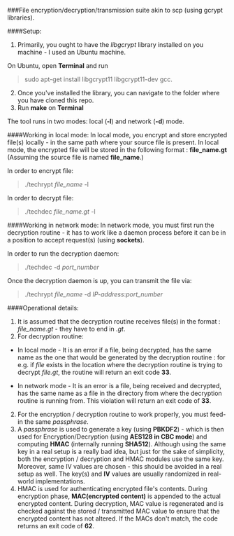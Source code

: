 ###File encryption/decryption/transmission suite akin to scp (using gcrypt libraries).

####Setup:
1. Primarily, you ought to have the *libgcrypt* library installed on you machine - I used an Ubuntu machine. 

On Ubuntu, open **Terminal** and run 
> sudo apt-get install libgcrypt11 libgcrypt11-dev gcc.

2. Once you've installed the library, you can navigate to the folder where you have cloned this repo.
3. Run **make** on **Terminal**

The tool runs in two modes: local (**-l**) and network (**-d**) mode. 

####Working in local mode:
In local mode, you encrypt and store encrypted file(s) locally - in the same path where your source file is present. In local mode, the encrypted file will be stored in the following format : **file_name.gt** (Assuming the source file is named **file_name**.)

In order to encrypt file: 
> ./techrypt *file_name* -l

In order to decrypt file: 
> ./techdec *file_name.gt* -l

####Working in network mode:
In network mode, you must first run the decryption routine - it has to work like a daemon process before it can be in a position to accept request(s) (using **sockets**).

In order to run the decryption daemon:
> ./techdec -d *port_number*

Once the decryption daemon is up, you can transmit the file via:
> ./techrypt *file_name* -d *IP-address*:*port_number*


####Operational details:
1. It is assumed that the decryption routine receives file(s) in the format : *file_name.gt* - they have to end in *.gt*.
2. For decryption routine:

  * In local mode - It is an error if a file, being decrypted, has the same name as the one that would be generated by the decryption routine : for e.g. if *file* exists in the location where the decryption routine is trying to decrypt *file.gt*, the routine will return an exit code **33**.

  * In network mode - It is an error is a file, being received and decrypted, has the same name as a file in the directory from where the decryption routine is running from. This violation will return an exit code of **33**.

2. For the encryption / decryption routine to work properly, you must feed-in the same *passphrase*.
3. A *passphrase* is used to generate a key (using **PBKDF2**) - which is then used for Encryption/Decryption (using **AES128 in CBC mode**) and computing **HMAC** (internally running **SHA512**). Although using the same key in a real setup is a really bad idea, but just for the sake of simplicity, both the encryption / decryption and HMAC modules use the same key. Moreover, same IV values are chosen - this should be avoided in a real setup as well. The key(s) and **IV** values are usually randomized in real-world implementations.
4. HMAC is used for authenticating encrypted file's contents. During encryption phase, **MAC(encrypted content)** is appended to the actual encrypted content. During decryption, MAC value is regenerated and is checked against the stored / transmitted MAC value to ensure that the encrypted content has not altered. If the MACs don't match, the code returns an exit code of **62**.
